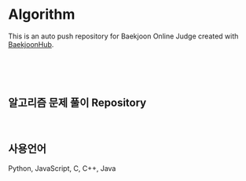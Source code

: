 # Algorithm
This is an auto push repository for Baekjoon Online Judge created with [BaekjoonHub](https://github.com/BaekjoonHub/BaekjoonHub).

<br>
<br>
<br>

## 알고리즘 문제 풀이 Repository

<br>

## 사용언어
Python, JavaScript, C, C++, Java
